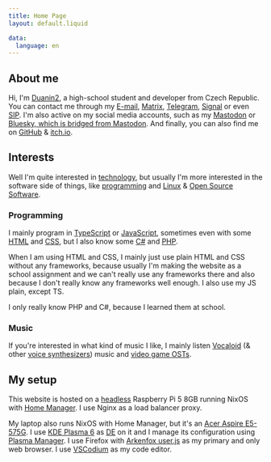 ```yaml
---
title: Home Page
layout: default.liquid

data:
  language: en
---
```

## About me

<div class="vcard h-card p-note">
	Hi, I'm <a class="nickname p-nickname url u-url u-uid" href="{{ site.base_url }}">Duanin2</a>, a high-school student and developer from <span class="country-name p-country-name">Czech Republic</span>.
	You can contact me through my <a rel="me email u-email" href="mailto:duanin2@duanin2.top">E-mail</a>, <a rel="me" href="https://matrix.to/#/@duanin2:duanin2.top">Matrix</a>, <a rel="me" href="https://t.me/Duanin2">Telegram</a>, <a rel="me" href="https://signal.me/#eu/jgp780MEv-HCrruPL1c219nKk9F8MLPLyZJAUwwDFDv5FWxxCadNjIe3PMLr_oL2">Signal</a> or even <a rel="me" href="sip:duanin2@sip.linphone.org">SIP</a>.
	I'm also active on my social media accounts, such as my <a rel="me" href="https://mastodon.arch-linux.cz/@duanin2">Mastodon</a> or <a rel="me" href="https://bsky.app/profile/duanin2.top">Bluesky, which is bridged from Mastodon</a>. And finally, you can also find me on <a rel="me" href="https://github.com/duanin2">GitHub</a> & <a rel="me" href="https://duanin2.itch.io">itch.io</a>.
</div>

## Interests

Well I'm quite interested in [technology](https://en.wikipedia.org/wiki/Technology), but usually I'm more interested in the software side of things, like [programming](https://en.wikipedia.org/wiki/Programming_language) and [Linux](https://en.wikipedia.org/wiki/Linux) & [Open Source Software](https://en.wikipedia.org/wiki/Open_source).

### Programming

I mainly program in [TypeScript](https://en.wikipedia.org/wiki/TypeScript) or [JavaScript](https://en.wikipedia.org/wiki/JavaScript), sometimes even with some [HTML](https://en.wikipedia.org/wiki/HTML) and [CSS](https://en.wikipedia.org/wiki/CSS), but I also know some [C#](https://en.wikipedia.org/wiki/C_Sharp_(programming_language)) and [PHP](https://en.wikipedia.org/wiki/PHP).

When I am using HTML and CSS, I mainly just use plain HTML and CSS without any frameworks, because usually I'm making the website as a school assignment and we can't really use any frameworks there and also because I don't really know any frameworks well enough. I also use my JS plain, except TS.

I only really know PHP and C#, because I learned them at school.

### Music

If you're interested in what kind of music I like, I mainly listen [Vocaloid](https://en.wikipedia.org/wiki/Vocaloid) (& other [voice synthesizers](https://en.wikipedia.org/wiki/Speech_synthesis)) music and [video game OSTs](https://en.wikipedia.org/wiki/Video_game_music).

## My setup

This website is hosted on a [headless](https://en.wikipedia.org/wiki/Headless_computer) Raspberry Pi 5 8GB running NixOS with [Home Manager](https://github.com/nix-community/home-manager).
I use Nginx as a load balancer proxy.

My laptop also runs NixOS with Home Manager, but it's an [Acer Aspire E5-575G](https://linux-hardware.org/?probe=ff31b68cf3).
I use [KDE Plasma 6](https://kde.org/) as [DE](https://en.wikipedia.org/wiki/Desktop_environment) on it and I manage its configuration using [Plasma Manager](https://github.com/nix-community/plasma-manager/).
I use Firefox with [Arkenfox user.js](https://github.com/arkenfox/user.js) as my primary and only web browser.
I use [VSCodium](https://vscodium.com/) as my code editor.